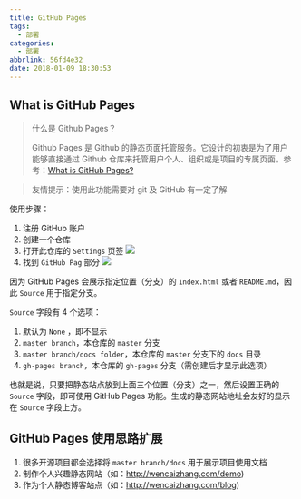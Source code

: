 ```yaml
---
title: GitHub Pages
tags:
  - 部署
categories:
  - 部署
abbrlink: 56fd4e32
date: 2018-01-09 18:30:53
---
```


## What is GitHub Pages

>什么是 Github Pages？
>
>Github Pages 是 Github 的静态页面托管服务。它设计的初衷是为了用户能够直接通过 Github 仓库来托管用户个人、组织或是项目的专属页面。参考：[What is GitHub Pages?](https://help.github.com/articles/what-is-github-pages/)

> 友情提示：使用此功能需要对 git 及 GitHub 有一定了解

使用步骤：
1. 注册 GitHub 账户
2. 创建一个仓库
3. 打开此仓库的 `Settings` 页签
![](http://p2btijoky.bkt.clouddn.com/18-1-11/57116092.jpg)
4. 找到 `GitHub Pag` 部分
![](http://p2btijoky.bkt.clouddn.com/18-1-11/59480694.jpg)

因为 GitHub Pages 会展示指定位置（分支）的 `index.html` 或者 `README.md`，因此 `Source` 用于指定分支。

`Source` 字段有 4 个选项：
1. 默认为 `None` ，即不显示
1. `master branch`，本仓库的 `master` 分支
1. `master branch/docs folder`，本仓库的 `master` 分支下的 `docs` 目录
1. `gh-pages branch`，本仓库的 `gh-pages` 分支（需创建后才显示此选项）

也就是说，只要把静态站点放到上面三个位置（分支）之一，然后设置正确的 `Source` 字段，即可使用 GitHub Pages 功能。生成的静态网站地址会友好的显示在 `Source` 字段上方。


## GitHub Pages 使用思路扩展

1. 很多开源项目都会选择将 `master branch/docs` 用于展示项目使用文档
1. 制作个人兴趣静态网站（如：http://wencaizhang.com/demo)
1. 作为个人静态博客站点（如：http://wencaizhang.com/blog)
